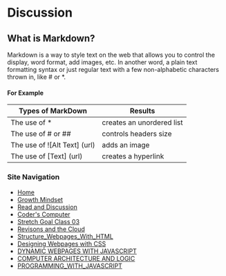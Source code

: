 # Discussion 
## What is Markdown?

Markdown is a way to style text on the web that allows you to control the display, word format, add images, etc. In another word, a plain text formatting syntax or just regular text with a few non-alphabetic characters thrown in, like # or *.


#### For Example 

Types of MarkDown   |   Results
------------------- | ---------
The use of *   | creates an unordered list   
The use of # or ## | controls headers size
The use of ![Alt Text] (url) | adds an image
The use of [Text] (url) | creates a hyperlink 


### Site Navigation
- [Home](/README.md)
- [Growth Mindset](/GrowthMindset.md)
- [Read and Discussion](/Discussion.md)
- [Coder's Computer](/Coder'sComputer.md) 
- [Stretch Goal Class 03](/StretchGoalClass03.md) 
- [Revisons and the Cloud](/Revisions_And_The_Cloud.md)
- [Structure_Webpages_With_HTML](/STRUCTURE_WEBPAGES_WITH_HTML.md)
- [Designing Webpages with CSS](/DESIGN_WEBPAGES_WITH_CSS.md)
- [DYNAMIC WEBPAGES WITH JAVASCRIPT](/DYNAMIC_WEBPAGES_WITH_JAVASCRIPT.md)
- [COMPUTER ARCHITECTURE AND LOGIC](/COMPUTER_ARCHITECTURE_AND_LOGIC.md)
- [PROGRAMMING_WITH_JAVASCRIPT](/PROGRAMMING_WITH_JAVASCRIPT.md)
